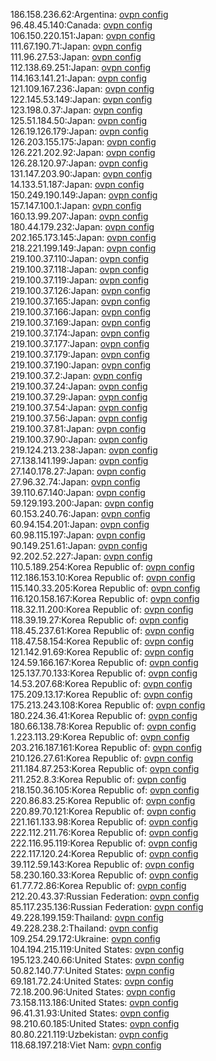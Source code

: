 186.158.236.62:Argentina: [ovpn config](vpn/186_158_236_62.ovpn)  
96.48.45.140:Canada: [ovpn config](vpn/96_48_45_140.ovpn)  
106.150.220.151:Japan: [ovpn config](vpn/106_150_220_151.ovpn)  
111.67.190.71:Japan: [ovpn config](vpn/111_67_190_71.ovpn)  
111.96.27.53:Japan: [ovpn config](vpn/111_96_27_53.ovpn)  
112.138.69.251:Japan: [ovpn config](vpn/112_138_69_251.ovpn)  
114.163.141.21:Japan: [ovpn config](vpn/114_163_141_21.ovpn)  
121.109.167.236:Japan: [ovpn config](vpn/121_109_167_236.ovpn)  
122.145.53.149:Japan: [ovpn config](vpn/122_145_53_149.ovpn)  
123.198.0.37:Japan: [ovpn config](vpn/123_198_0_37.ovpn)  
125.51.184.50:Japan: [ovpn config](vpn/125_51_184_50.ovpn)  
126.19.126.179:Japan: [ovpn config](vpn/126_19_126_179.ovpn)  
126.203.155.175:Japan: [ovpn config](vpn/126_203_155_175.ovpn)  
126.221.202.92:Japan: [ovpn config](vpn/126_221_202_92.ovpn)  
126.28.120.97:Japan: [ovpn config](vpn/126_28_120_97.ovpn)  
131.147.203.90:Japan: [ovpn config](vpn/131_147_203_90.ovpn)  
14.133.51.187:Japan: [ovpn config](vpn/14_133_51_187.ovpn)  
150.249.190.149:Japan: [ovpn config](vpn/150_249_190_149.ovpn)  
157.147.100.1:Japan: [ovpn config](vpn/157_147_100_1.ovpn)  
160.13.99.207:Japan: [ovpn config](vpn/160_13_99_207.ovpn)  
180.44.179.232:Japan: [ovpn config](vpn/180_44_179_232.ovpn)  
202.165.173.145:Japan: [ovpn config](vpn/202_165_173_145.ovpn)  
218.221.199.149:Japan: [ovpn config](vpn/218_221_199_149.ovpn)  
219.100.37.110:Japan: [ovpn config](vpn/219_100_37_110.ovpn)  
219.100.37.118:Japan: [ovpn config](vpn/219_100_37_118.ovpn)  
219.100.37.119:Japan: [ovpn config](vpn/219_100_37_119.ovpn)  
219.100.37.126:Japan: [ovpn config](vpn/219_100_37_126.ovpn)  
219.100.37.165:Japan: [ovpn config](vpn/219_100_37_165.ovpn)  
219.100.37.166:Japan: [ovpn config](vpn/219_100_37_166.ovpn)  
219.100.37.169:Japan: [ovpn config](vpn/219_100_37_169.ovpn)  
219.100.37.174:Japan: [ovpn config](vpn/219_100_37_174.ovpn)  
219.100.37.177:Japan: [ovpn config](vpn/219_100_37_177.ovpn)  
219.100.37.179:Japan: [ovpn config](vpn/219_100_37_179.ovpn)  
219.100.37.190:Japan: [ovpn config](vpn/219_100_37_190.ovpn)  
219.100.37.2:Japan: [ovpn config](vpn/219_100_37_2.ovpn)  
219.100.37.24:Japan: [ovpn config](vpn/219_100_37_24.ovpn)  
219.100.37.29:Japan: [ovpn config](vpn/219_100_37_29.ovpn)  
219.100.37.54:Japan: [ovpn config](vpn/219_100_37_54.ovpn)  
219.100.37.56:Japan: [ovpn config](vpn/219_100_37_56.ovpn)  
219.100.37.81:Japan: [ovpn config](vpn/219_100_37_81.ovpn)  
219.100.37.90:Japan: [ovpn config](vpn/219_100_37_90.ovpn)  
219.124.213.238:Japan: [ovpn config](vpn/219_124_213_238.ovpn)  
27.138.141.199:Japan: [ovpn config](vpn/27_138_141_199.ovpn)  
27.140.178.27:Japan: [ovpn config](vpn/27_140_178_27.ovpn)  
27.96.32.74:Japan: [ovpn config](vpn/27_96_32_74.ovpn)  
39.110.67.140:Japan: [ovpn config](vpn/39_110_67_140.ovpn)  
59.129.193.200:Japan: [ovpn config](vpn/59_129_193_200.ovpn)  
60.153.240.76:Japan: [ovpn config](vpn/60_153_240_76.ovpn)  
60.94.154.201:Japan: [ovpn config](vpn/60_94_154_201.ovpn)  
60.98.115.197:Japan: [ovpn config](vpn/60_98_115_197.ovpn)  
90.149.251.61:Japan: [ovpn config](vpn/90_149_251_61.ovpn)  
92.202.52.227:Japan: [ovpn config](vpn/92_202_52_227.ovpn)  
110.5.189.254:Korea Republic of: [ovpn config](vpn/110_5_189_254.ovpn)  
112.186.153.10:Korea Republic of: [ovpn config](vpn/112_186_153_10.ovpn)  
115.140.33.205:Korea Republic of: [ovpn config](vpn/115_140_33_205.ovpn)  
116.120.158.167:Korea Republic of: [ovpn config](vpn/116_120_158_167.ovpn)  
118.32.11.200:Korea Republic of: [ovpn config](vpn/118_32_11_200.ovpn)  
118.39.19.27:Korea Republic of: [ovpn config](vpn/118_39_19_27.ovpn)  
118.45.237.61:Korea Republic of: [ovpn config](vpn/118_45_237_61.ovpn)  
118.47.58.154:Korea Republic of: [ovpn config](vpn/118_47_58_154.ovpn)  
121.142.91.69:Korea Republic of: [ovpn config](vpn/121_142_91_69.ovpn)  
124.59.166.167:Korea Republic of: [ovpn config](vpn/124_59_166_167.ovpn)  
125.137.70.133:Korea Republic of: [ovpn config](vpn/125_137_70_133.ovpn)  
14.53.207.68:Korea Republic of: [ovpn config](vpn/14_53_207_68.ovpn)  
175.209.13.17:Korea Republic of: [ovpn config](vpn/175_209_13_17.ovpn)  
175.213.243.108:Korea Republic of: [ovpn config](vpn/175_213_243_108.ovpn)  
180.224.36.41:Korea Republic of: [ovpn config](vpn/180_224_36_41.ovpn)  
180.66.138.78:Korea Republic of: [ovpn config](vpn/180_66_138_78.ovpn)  
1.223.113.29:Korea Republic of: [ovpn config](vpn/1_223_113_29.ovpn)  
203.216.187.161:Korea Republic of: [ovpn config](vpn/203_216_187_161.ovpn)  
210.126.27.61:Korea Republic of: [ovpn config](vpn/210_126_27_61.ovpn)  
211.184.87.253:Korea Republic of: [ovpn config](vpn/211_184_87_253.ovpn)  
211.252.8.3:Korea Republic of: [ovpn config](vpn/211_252_8_3.ovpn)  
218.150.36.105:Korea Republic of: [ovpn config](vpn/218_150_36_105.ovpn)  
220.86.83.25:Korea Republic of: [ovpn config](vpn/220_86_83_25.ovpn)  
220.89.70.121:Korea Republic of: [ovpn config](vpn/220_89_70_121.ovpn)  
221.161.133.98:Korea Republic of: [ovpn config](vpn/221_161_133_98.ovpn)  
222.112.211.76:Korea Republic of: [ovpn config](vpn/222_112_211_76.ovpn)  
222.116.95.119:Korea Republic of: [ovpn config](vpn/222_116_95_119.ovpn)  
222.117.120.24:Korea Republic of: [ovpn config](vpn/222_117_120_24.ovpn)  
39.112.59.143:Korea Republic of: [ovpn config](vpn/39_112_59_143.ovpn)  
58.230.160.33:Korea Republic of: [ovpn config](vpn/58_230_160_33.ovpn)  
61.77.72.86:Korea Republic of: [ovpn config](vpn/61_77_72_86.ovpn)  
212.20.43.37:Russian Federation: [ovpn config](vpn/212_20_43_37.ovpn)  
85.117.235.136:Russian Federation: [ovpn config](vpn/85_117_235_136.ovpn)  
49.228.199.159:Thailand: [ovpn config](vpn/49_228_199_159.ovpn)  
49.228.238.2:Thailand: [ovpn config](vpn/49_228_238_2.ovpn)  
109.254.29.172:Ukraine: [ovpn config](vpn/109_254_29_172.ovpn)  
104.194.215.119:United States: [ovpn config](vpn/104_194_215_119.ovpn)  
195.123.240.66:United States: [ovpn config](vpn/195_123_240_66.ovpn)  
50.82.140.77:United States: [ovpn config](vpn/50_82_140_77.ovpn)  
69.181.72.24:United States: [ovpn config](vpn/69_181_72_24.ovpn)  
72.18.200.96:United States: [ovpn config](vpn/72_18_200_96.ovpn)  
73.158.113.186:United States: [ovpn config](vpn/73_158_113_186.ovpn)  
96.41.31.93:United States: [ovpn config](vpn/96_41_31_93.ovpn)  
98.210.60.185:United States: [ovpn config](vpn/98_210_60_185.ovpn)  
80.80.221.119:Uzbekistan: [ovpn config](vpn/80_80_221_119.ovpn)  
118.68.197.218:Viet Nam: [ovpn config](vpn/118_68_197_218.ovpn)  
